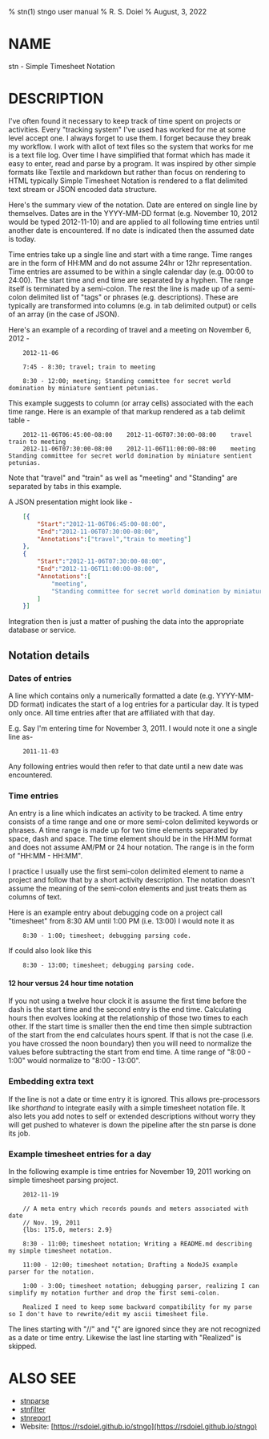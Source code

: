% stn(1) stngo user manual
% R. S. Doiel
% August, 3, 2022


# NAME

stn - Simple Timesheet Notation

# DESCRIPTION

I've often found it necessary to keep track of time spent on projects or activities.  Every "tracking system" I've used has worked for me at some level accept one. I always forget to use them. I forget because they break my workflow. I work with allot of text files so the system that works for me is a text file log. Over time I have simplified that format which has made it easy to enter, read and parse by a program. It was inspired by other simple formats like Textile and markdown but rather than focus on rendering to HTML typically Simple Timesheet Notation is rendered to a flat delimited text stream or JSON encoded data structure.

Here's the summary view of the notation. Date are entered on single line by themselves. Dates are in the YYYY-MM-DD format (e.g. November 10, 2012 would be typed 2012-11-10) and are applied to all following time entries until another date is encountered.  If no date is indicated then the assumed date is today.

Time entries take up a single line and start with a time range. Time ranges are in the form of HH:MM and do not assume 24hr or 12hr representation. Time entries are assumed to be within a single calendar day (e.g. 00:00 to 24:00). The start time and end time are separated by a hyphen. The range itself is terminated by a semi-colon. The rest the line is made up of a semi-colon delimited list of "tags" or phrases (e.g. descriptions). These are typically are transformed into columns (e.g. in tab delimited output) or cells of an array (in the case of JSON).


Here's an example of a recording of travel and a meeting on November 6, 2012 -

```shell
    2012-11-06

    7:45 - 8:30; travel; train to meeting

    8:30 - 12:00; meeting; Standing committee for secret world domination by miniature sentient petunias.
```

This example suggests to column (or array cells) associated with the each time
range. Here is an example of that markup rendered as a tab delimit table -

```shell
    2012-11-06T06:45:00-08:00    2012-11-06T07:30:00-08:00    travel    train to meeting
    2012-11-06T07:30:00-08:00    2012-11-06T11:00:00-08:00    meeting    Standing committee for secret world domination by miniature sentient petunias.
```

Note that "travel" and "train" as well as "meeting" and "Standing" are separated
by tabs in this example.

A JSON presentation might look like -

```json
    [{
        "Start":"2012-11-06T06:45:00-08:00",
        "End":"2012-11-06T07:30:00-08:00",
        "Annotations":["travel","train to meeting"]
    },
    {
        "Start":"2012-11-06T07:30:00-08:00",
        "End":"2012-11-06T11:00:00-08:00",
        "Annotations":[
            "meeting",
            "Standing committee for secret world domination by miniature sentient petunias."
        ]
    }]
```

Integration then is just a matter of pushing the data into the appropriate database
or service.


## Notation details

### Dates of entries

A line which contains only a numerically formatted a date (e.g. YYYY-MM-DD format) indicates the start of a log entries for a particular day.  It is typed only once. All time entries after that are affiliated with that day.

E.g. Say I'm entering time for November 3, 2011. I would note it one a single line as-

```
    2011-11-03
```

Any following entries would then refer to that date until a new date was encountered.


### Time entries

An entry is a line which indicates an activity to be tracked. A time entry consists of a time range and one or more semi-colon delimited keywords or phrases.  A time range is made up for two time elements separated by space, dash and space.  The time element should be in the HH:MM format and does not assume AM/PM or 24 hour notation. The range is in the form of "HH:MM - HH:MM".

I practice I usually use the first semi-colon delimited element to name a project and follow that by a short activity description. The notation doesn't assume the meaning of the semi-colon elements and just treats them as columns of text.

Here is an example entry about debugging code on a project call "timesheet" from 8:30 AM until 1:00 PM (i.e. 13:00) I would note it as

```
    8:30 - 1:00; timesheet; debugging parsing code.
```

If could also look like this

```
    8:30 - 13:00; timesheet; debugging parsing code.
```

#### 12 hour versus 24 hour time notation

If you not using a twelve hour clock it is assume the first time before the dash is the start time and the second entry is the end time.  Calculating hours then evolves looking at the relationship of those two times to each other.  If the start time is smaller then the end time then simple subtraction of the start from the end calculates hours spent.  If that is not the case (i.e. you have crossed the noon boundary) then you will need to normalize the values before subtracting the start from end time. A time range of "8:00 - 1:00" would normalize to "8:00 - 13:00".

### Embedding extra text

If the line is not a date or time entry it is ignored.  This allows pre-processors like *shorthand* to integrate easily with a simple timesheet notation file. It also lets you add notes to self or extended descriptions without worry they will get pushed to whatever is down the pipeline after the stn parse is done its job.

### Example timesheet entries for a day

In the following example is time entries for November 19, 2011 working on
simple timesheet parsing project.

```text
    2012-11-19

    // A meta entry which records pounds and meters associated with date
    // Nov. 19, 2011
    {lbs: 175.0, meters: 2.9}

    8:30 - 11:00; timesheet notation; Writing a README.md describing my simple timesheet notation.

    11:00 - 12:00; timesheet notation; Drafting a NodeJS example parser for the notation.

    1:00 - 3:00; timesheet notation; debugging parser, realizing I can simplify my notation further and drop the first semi-colon.

    Realized I need to keep some backward compatibility for my parse so I don't have to rewrite/edit my ascii timesheet file.
```

The lines starting with "//" and "{" are ignored since they are not recognized as a date or time entry. Likewise the last line starting with "Realized" is skipped.

# ALSO SEE

- [stnparse](stnparse.html)
- [stnfilter](stnfilter.html)
- [stnreport](stnreport.html)
- Website: [https://rsdoiel.github.io/stngo](https://rsdoiel.github.io/stngo)


